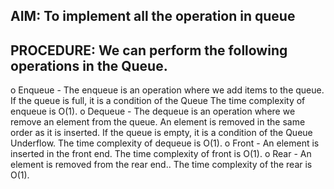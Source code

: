 ## AIM: To implement all the operation in queue
## PROCEDURE: We can perform the following operations in the Queue.
o	Enqueue - The enqueue is an operation where we add items to the queue. If the queue is full, it is a condition of the Queue The time complexity of enqueue is O(1).
o	Dequeue - The dequeue is an operation where we remove an element from the queue. An element is removed in the same order as it is inserted. If the queue is empty, it is a condition of the Queue Underflow. The time complexity of dequeue is O(1).
o	Front - An element is inserted in the front end. The time complexity of front is O(1).
o	Rear - An element is removed from the rear end.. The time complexity of the rear is O(1).
